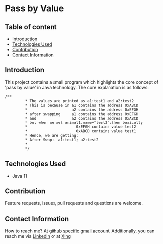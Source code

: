 # Pass by Value

## Table of content
- [Introduction](#introduction)
- [Technologies Used](#technologies-used)
- [Contribution](#contribution)
- [Contact Information](#contact-information)

## Introduction

This project contains a small program which highlights the core concept of 'pass by value' in Java technology. The core explanation is as follows:
```
/**
		 * The values are printed as a1:test1 and a2:test2
		 * This is because in a1 contains the address 0xABCD
		 *                    a2 contains the address 0xEFGH
		 * after swapping	  a1 contains the address 0xEFGH
		 * and 	              a2 contains the address 0xABCD     
		 * but when we set animal1.name="test2";then basically
		 * 						0xEFGH contains value test2
		 * 						0xABCD contains value test1
		 * Hence, we are getting:
		 * After Swap:- a1:test1; a2:test2
		 * 
		 */

```

## Technologies Used

- Java 11

## Contribution

Feature requests, issues, pull requests and questions are welcome.

## Contact Information

How to reach me? At [github specific gmail account](mailto:syedumerahmedcode@gmail.com?subject=[GitHub]%20Hello%20from%20Github). Additionally, you can reach me via [Linkedin](https://www.linkedin.com/in/syed-umer-ahmed-a346a746/) or at [Xing](https://www.xing.com/profile/SyedUmer_Ahmed/cv)





